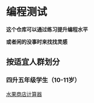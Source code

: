 # 编程测试

**这个仓库可以通过练习提升编程水平**

**或者闲的没事时来找找灵感**

## 按适宜人群划分

### 四升五年级学生（10-11岁）

[水果商店计算器](https://github.com/Jiarui-Shuai/CodingTest/blob/main/all-langs/%E6%B0%B4%E6%9E%9C%E5%95%86%E5%BA%97%E8%AE%A1%E7%AE%97%E5%99%A8.md "12")
